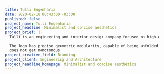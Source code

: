 ```yaml
---
title: Tulli Engenharia
date: 2020-02-18 00:43:00 -03:00
published: false
project_name: Tulli Engenharia
project_headline: Minimalist and concise aesthetics
project_brief: |-
  Tulli is an engineering and interior design company focused on high-end housing projects. For the visual identity, it was sought to create a firm, minimalist and concise aesthetics that would reflect the way the company manages and executes its projects, from planning to execution and final delivery.

  The logo has precise geometric modularity, capable of being unfolded and adapted retaining recognizability. Its shapes also enable the creation of patterns, ensuring that the visual identity
  does not get monotonous.
project_creative_field: Branding
project_client: Engineering and Architecture
project_headline_homepage: Minimalist and concise aesthetics
---
```


